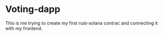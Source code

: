 # Voting-dapp
This is me trying to create my first rust-solana contrac and connecting it with my frontend.
